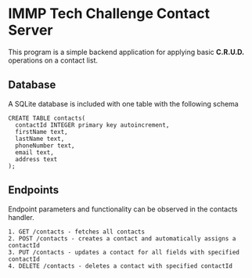 # IMMP Tech Challenge Contact Server

This program is a simple backend application for applying basic **C.R.U.D.** operations on a contact list.

## Database
A SQLite database is included with one table with the following schema 

```
CREATE TABLE contacts(
  contactId INTEGER primary key autoincrement,
  firstName text,
  lastName text,
  phoneNumber text,
  email text,
  address text
);
```

## Endpoints
Endpoint parameters and functionality can be observed in the contacts handler. 

```
1. GET /contacts - fetches all contacts 
2. POST /contacts - creates a contact and automatically assigns a contactId
3. PUT /contacts - updates a contact for all fields with specified contactId
4. DELETE /contacts - deletes a contact with specified contactId
```